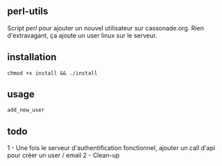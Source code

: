 perl-utils 
---

Script *perl* pour ajouter un nouvel utilisateur sur cassonade.org. 
Rien d'extravagant, ça ajoute un user linux sur le serveur. 

installation 
---

`chmod +x install && ./install`

usage
---

`add_new_user`

todo 
---

1 - Une fois le serveur d'authentification fonctionnel, ajouter un call d'api pour créer un user / email
2 - Clean-up 
